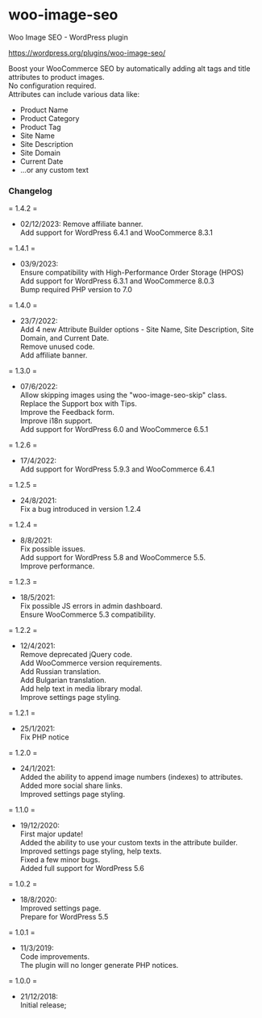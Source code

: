# woo-image-seo
Woo Image SEO - WordPress plugin

https://wordpress.org/plugins/woo-image-seo/

Boost your WooCommerce SEO by automatically adding alt tags and title attributes to product images.  
No configuration required.  
Attributes can include various data like:
- Product Name
- Product Category
- Product Tag
- Site Name
- Site Description
- Site Domain
- Current Date
- ...or any custom text

### Changelog

= 1.4.2 =
* 02/12/2023:
  Remove affiliate banner.  
  Add support for WordPress 6.4.1 and WooCommerce 8.3.1

= 1.4.1 =
* 03/9/2023:  
  Ensure compatibility with High-Performance Order Storage (HPOS)  
  Add support for WordPress 6.3.1 and WooCommerce 8.0.3  
  Bump required PHP version to 7.0

= 1.4.0 =
* 23/7/2022:  
  Add 4 new Attribute Builder options - Site Name, Site Description, Site Domain, and Current Date.  
  Remove unused code.  
  Add affiliate banner.

= 1.3.0 =
* 07/6/2022:  
  Allow skipping images using the "woo-image-seo-skip" class.  
  Replace the Support box with Tips.  
  Improve the Feedback form.  
  Improve i18n support.  
  Add support for WordPress 6.0 and WooCommerce 6.5.1

= 1.2.6 =
* 17/4/2022:  
  Add support for WordPress 5.9.3 and WooCommerce 6.4.1

= 1.2.5 =
* 24/8/2021:  
  Fix a bug introduced in version 1.2.4

= 1.2.4 =
* 8/8/2021:  
  Fix possible issues.  
  Add support for WordPress 5.8 and WooCommerce 5.5.  
  Improve performance.

= 1.2.3 =
* 18/5/2021:  
  Fix possible JS errors in admin dashboard.  
  Ensure WooCommerce 5.3 compatibility.

= 1.2.2 =
* 12/4/2021:  
  Remove deprecated jQuery code.  
  Add WooCommerce version requirements.  
  Add Russian translation.  
  Add Bulgarian translation.  
  Add help text in media library modal.  
  Improve settings page styling.

= 1.2.1 =
* 25/1/2021:  
  Fix PHP notice

= 1.2.0 =
* 24/1/2021:  
  Added the ability to append image numbers (indexes) to attributes.  
  Added more social share links.  
  Improved settings page styling.

= 1.1.0 =
* 19/12/2020:  
  First major update!  
  Added the ability to use your custom texts in the attribute builder.  
  Improved settings page styling, help texts.  
  Fixed a few minor bugs.  
  Added full support for WordPress 5.6

= 1.0.2 =
* 18/8/2020:  
  Improved settings page.  
  Prepare for WordPress 5.5

= 1.0.1 =
* 11/3/2019:  
  Code improvements.  
  The plugin will no longer generate PHP notices.

= 1.0.0 =
* 21/12/2018:  
  Initial release;
